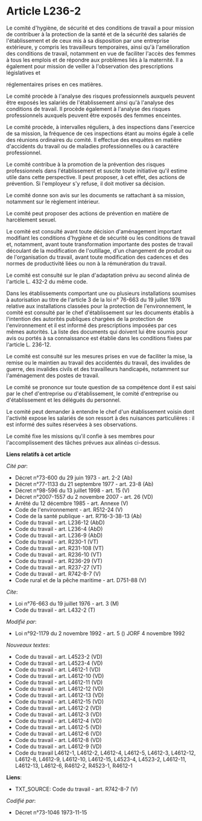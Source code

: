 # Article L236-2

Le comité d'hygiène, de sécurité et des conditions de travail a pour mission de contribuer à la protection de la santé et de
la sécurité des salariés de l'établissement et de ceux mis à sa disposition par une entreprise extérieure, y compris les
travailleurs temporaires, ainsi qu'à l'amélioration des conditions de travail, notamment en vue de faciliter l'accès des
femmes à tous les emplois et de répondre aux problèmes liés à la maternité. Il a également pour mission de veiller à
l'observation des prescriptions législatives et

réglementaires prises en ces matières.

Le comité procède à l'analyse des risques professionnels auxquels peuvent être exposés les salariés de l'établissement ainsi
qu'à l'analyse des conditions de travail. Il procède également à l'analyse des risques professionnels auxquels peuvent être
exposés des femmes enceintes. 

Le comité procède, à intervalles réguliers, à des inspections dans l'exercice de sa mission, la fréquence de ces inspections
étant au moins égale à celle des réunions ordinaires du comité. Il effectue des enquêtes en matière d'accidents du travail ou
de maladies professionnelles ou à caractère professionnel.

Le comité contribue à la promotion de la prévention des risques professionnels dans l'établissement et suscite toute
initiative qu'il estime utile dans cette perspective. Il peut proposer, à cet effet, des actions de prévention. Si
l'employeur s'y refuse, il doit motiver sa décision. 

Le comité donne son avis sur les documents se rattachant à sa mission, notamment sur le règlement intérieur.

Le comité peut proposer des actions de prévention en matière de harcèlement sexuel.

Le comité est consulté avant toute décision d'aménagement important modifiant les conditions d'hygiène et de sécurité ou les
conditions de travail et, notamment, avant toute transformation importante des postes de travail découlant de la modification
de l'outillage, d'un changement de produit ou de l'organisation du travail, avant toute modification des cadences et des
normes de productivité liées ou non à la rémunération du travail.

Le comité est consulté sur le plan d'adaptation prévu au second alinéa de l'article L. 432-2 du même code.

Dans les établissements comportant une ou plusieurs installations soumises à autorisation au titre de l'article 3 de la loi
n° 76-663 du 19 juillet 1976 relative aux installations classées pour la protection de l'environnement, le comité est
consulté par le chef d'établissement sur les documents établis à l'intention des autorités publiques chargées de la
protection de l'environnement et il est informé des prescriptions imposées par ces mêmes autorités. La liste des documents
qui doivent lui être soumis pour avis ou portés à sa connaissance est établie dans les conditions fixées par l'article L.
236-12.

Le comité est consulté sur les mesures prises en vue de faciliter la mise, la remise ou le maintien au travail des accidentés
du travail, des invalides de guerre, des invalides civils et des travailleurs handicapés, notamment sur l'aménagement des
postes de travail.

Le comité se prononce sur toute question de sa compétence dont il est saisi par le chef d'entreprise ou d'établissement, le
comité d'entreprise ou d'établissement et les délégués du personnel.

Le comité peut demander à entendre le chef d'un établissement voisin dont l'activité expose les salariés de son ressort à des
nuisances particulières : il est informé des suites réservées à ses observations. 

Le comité fixe les missions qu'il confie à ses membres pour l'accomplissement des tâches prévues aux alinéas ci-dessus.

**Liens relatifs à cet article**

_Cité par_:

  - Décret n°73-600 du 29 juin 1973 - art. 2-2 (Ab)
  - Décret n°77-1133 du 21 septembre 1977 - art. 23-8 (Ab)
  - Décret n°98-596 du 13 juillet 1998 - art. 15 (V)
  - Décret n°2007-1557 du 2 novembre 2007 - art. 26 (VD)
  - Arrêté du 12 décembre 1985 - art. Annexe (V)
  - Code de l'environnement - art. R512-24 (V)
  - Code de la santé publique - art. R716-3-38-13 (Ab)
  - Code du travail - art. L236-12 (AbD)
  - Code du travail - art. L236-4 (AbD)
  - Code du travail - art. L236-9 (AbD)
  - Code du travail - art. R230-1 (VT)
  - Code du travail - art. R231-108 (VT)
  - Code du travail - art. R236-10 (VT)
  - Code du travail - art. R236-29 (VT)
  - Code du travail - art. R237-27 (VT)
  - Code du travail - art. R742-8-7 (V)
  - Code rural et de la pêche maritime - art. D751-88 (V)

_Cite_:

  - Loi n°76-663 du 19 juillet 1976 - art. 3 (M)
  - Code du travail - art. L432-2 (T)

_Modifié par_:

  - Loi n°92-1179 du 2 novembre 1992 - art. 5 () JORF 4 novembre 1992

_Nouveaux textes_:

  - Code du travail - art. L4523-2 (VD)
  - Code du travail - art. L4523-4 (VD)
  - Code du travail - art. L4612-1 (VD)
  - Code du travail - art. L4612-10 (VD)
  - Code du travail - art. L4612-11 (VD)
  - Code du travail - art. L4612-12 (VD)
  - Code du travail - art. L4612-13 (VD)
  - Code du travail - art. L4612-15 (VD)
  - Code du travail - art. L4612-2 (VD)
  - Code du travail - art. L4612-3 (VD)
  - Code du travail - art. L4612-4 (VD)
  - Code du travail - art. L4612-5 (VD)
  - Code du travail - art. L4612-6 (VD)
  - Code du travail - art. L4612-8 (VD)
  - Code du travail - art. L4612-9 (VD)
  - Code du travail L4612-1, L4612-2, L4612-4, L4612-5, L4612-3, L4612-12, L4612-8, L4612-9, L4612-10, L4612-15, L4523-4, L4523-2, L4612-11, L4612-13, L4612-6, R4612-2, R4523-1, R4612-1

**Liens**:

  - TXT_SOURCE: Code du travail - art. R742-8-7 (V)

_Codifié par_:

  - Décret n°73-1046 1973-11-15
